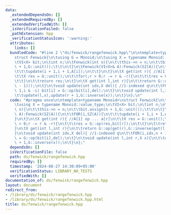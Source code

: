 ```yaml
---
data:
  _extendedDependsOn: []
  _extendedRequiredBy: []
  _extendedVerifiedWith: []
  _isVerificationFailed: false
  _pathExtension: hpp
  _verificationStatusIcon: ':warning:'
  attributes:
    links: []
  bundledCode: "#line 2 \"ds/fenwick/rangefenwick.hpp\"\n\ntemplate<typename Monoid>\n\
    struct Fenwick{\n\tusing G = Monoid;\n\tusing X = typename Monoid::value_type;\n\
    \tVI<X> bit;\n\tint n;\n\tFenwick(int n){\n\t\tthis->n = n;\n\t\tbit.assign(n\
    \ + 1,G::unit());\t\t\n\t}\n\tFenwick(VI<X>& A):Fenwick(SZ(A)){\n\t\tFOR(i,SZ(A)){\n\
    \t\t\tupdate(i + 1,i + 1,A[i]);\n\t\t}\n\t}\n\tX get(int r){ //A[1] op ... a[r]\n\
    \t\tX res = G::unit();\n\t\tfor(;r > 0;r -= r & -r){\n\t\t\tres = G::op(res,bit[r]);\n\
    \t\t}\n\t\treturn res;\n\t}\n\tX get(int l,int r){\n\t\treturn G::op(get(r),G::inverse(get(l\
    \ - 1)));\n\t}\n\tvoid update(int idx,X del){ //1-indexed q\n\t\tFOR(i,idx,n +\
    \ 1,i & -i) bit[i] = G::op(bit[i],del);\n\t}\n\tvoid update(int l,int r,X x){\n\
    \t\tupdate(l,x),update(r + 1,G::inverse(x));\n\t}\n};\n"
  code: "#pragma once\n\ntemplate<typename Monoid>\nstruct Fenwick{\n\tusing G = Monoid;\n\
    \tusing X = typename Monoid::value_type;\n\tVI<X> bit;\n\tint n;\n\tFenwick(int\
    \ n){\n\t\tthis->n = n;\n\t\tbit.assign(n + 1,G::unit());\t\t\n\t}\n\tFenwick(VI<X>&\
    \ A):Fenwick(SZ(A)){\n\t\tFOR(i,SZ(A)){\n\t\t\tupdate(i + 1,i + 1,A[i]);\n\t\t\
    }\n\t}\n\tX get(int r){ //A[1] op ... a[r]\n\t\tX res = G::unit();\n\t\tfor(;r\
    \ > 0;r -= r & -r){\n\t\t\tres = G::op(res,bit[r]);\n\t\t}\n\t\treturn res;\n\t\
    }\n\tX get(int l,int r){\n\t\treturn G::op(get(r),G::inverse(get(l - 1)));\n\t\
    }\n\tvoid update(int idx,X del){ //1-indexed q\n\t\tFOR(i,idx,n + 1,i & -i) bit[i]\
    \ = G::op(bit[i],del);\n\t}\n\tvoid update(int l,int r,X x){\n\t\tupdate(l,x),update(r\
    \ + 1,G::inverse(x));\n\t}\n};"
  dependsOn: []
  isVerificationFile: false
  path: ds/fenwick/rangefenwick.hpp
  requiredBy: []
  timestamp: '2024-08-27 14:30:09+05:00'
  verificationStatus: LIBRARY_NO_TESTS
  verifiedWith: []
documentation_of: ds/fenwick/rangefenwick.hpp
layout: document
redirect_from:
- /library/ds/fenwick/rangefenwick.hpp
- /library/ds/fenwick/rangefenwick.hpp.html
title: ds/fenwick/rangefenwick.hpp
---
```

